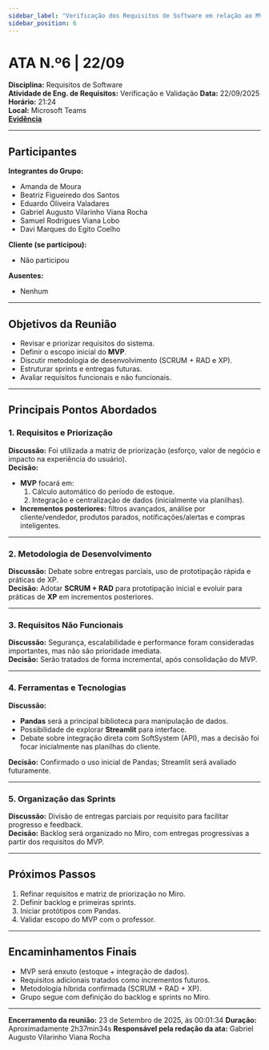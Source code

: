 ```yaml
---
sidebar_label: "Verificação dos Requisitos de Software em relação ao MVP"
sidebar_position: 6
---
```


# ATA N.º6 | 22/09

**Disciplina:** Requisitos de Software  
**Atividade de Eng. de Requisitos:** Verificação e Validação
**Data:** 22/09/2025  
**Horário:** 21:24  
**Local:** Microsoft Teams  
[**Evidência**](https://unbbr.sharepoint.com/:v:/s/BASED/EVLL_RvHBLlHuAp_ufHQwQcB5XqxNbQhy07WA1tZCU8KTA?e=SvuSOK&nav=eyJyZWZlcnJhbEluZm8iOnsicmVmZXJyYWxBcHAiOiJTdHJlYW1XZWJBcHAiLCJyZWZlcnJhbFZpZXciOiJTaGFyZURpYWxvZy1MaW5rIiwicmVmZXJyYWxBcHBQbGF0Zm9ybSI6IldlYiIsInJlZmVycmFsTW9kZSI6InZpZXcifX0%3D)

---

## Participantes

**Integrantes do Grupo:**
- Amanda de Moura  
- Beatriz Figueiredo dos Santos  
- Eduardo Oliveira Valadares  
- Gabriel Augusto Vilarinho Viana Rocha  
- Samuel Rodrigues Viana Lobo  
- Davi Marques do Egito Coelho  

**Cliente (se participou):**  
- Não participou  

**Ausentes:**  
- Nenhum  

---

## Objetivos da Reunião
- Revisar e priorizar requisitos do sistema.  
- Definir o escopo inicial do **MVP**.  
- Discutir metodologia de desenvolvimento (SCRUM + RAD e XP).  
- Estruturar sprints e entregas futuras.  
- Avaliar requisitos funcionais e não funcionais.  

---

## Principais Pontos Abordados

### 1. Requisitos e Priorização
**Discussão:** Foi utilizada a matriz de priorização (esforço, valor de negócio e impacto na experiência do usuário).  
**Decisão:**  
- **MVP** focará em:
  1. Cálculo automático do período de estoque.  
  2. Integração e centralização de dados (inicialmente via planilhas).  
- **Incrementos posteriores:** filtros avançados, análise por cliente/vendedor, produtos parados, notificações/alertas e compras inteligentes.

---

### 2. Metodologia de Desenvolvimento
**Discussão:** Debate sobre entregas parciais, uso de prototipação rápida e práticas de XP.  
**Decisão:** Adotar **SCRUM + RAD** para prototipação inicial e evoluir para práticas de **XP** em incrementos posteriores.  

---

### 3. Requisitos Não Funcionais
**Discussão:** Segurança, escalabilidade e performance foram consideradas importantes, mas não são prioridade imediata.  
**Decisão:** Serão tratados de forma incremental, após consolidação do MVP.  

---

### 4. Ferramentas e Tecnologias
**Discussão:**  
- **Pandas** será a principal biblioteca para manipulação de dados.  
- Possibilidade de explorar **Streamlit** para interface.  
- Debate sobre integração direta com SoftSystem (API), mas a decisão foi focar inicialmente nas planilhas do cliente.  

**Decisão:** Confirmado o uso inicial de Pandas; Streamlit será avaliado futuramente.  

---

### 5. Organização das Sprints
**Discussão:** Divisão de entregas parciais por requisito para facilitar progresso e feedback.  
**Decisão:** Backlog será organizado no Miro, com entregas progressivas a partir dos requisitos do MVP.  

---

## Próximos Passos
1. Refinar requisitos e matriz de priorização no Miro.  
2. Definir backlog e primeiras sprints.  
3. Iniciar protótipos com Pandas.  
4. Validar escopo do MVP com o professor.  

---

## Encaminhamentos Finais
- MVP será enxuto (estoque + integração de dados).  
- Requisitos adicionais tratados como incrementos futuros.  
- Metodología híbrida confirmada (SCRUM + RAD + XP).  
- Grupo segue com definição do backlog e sprints no Miro.  

---

**Encerramento da reunião:** 23 de Setembro de 2025, às 00:01:34
**Duração:** Aproximadamente 2h37min34s 
**Responsável pela redação da ata:** Gabriel Augusto Vilarinho Viana Rocha  
